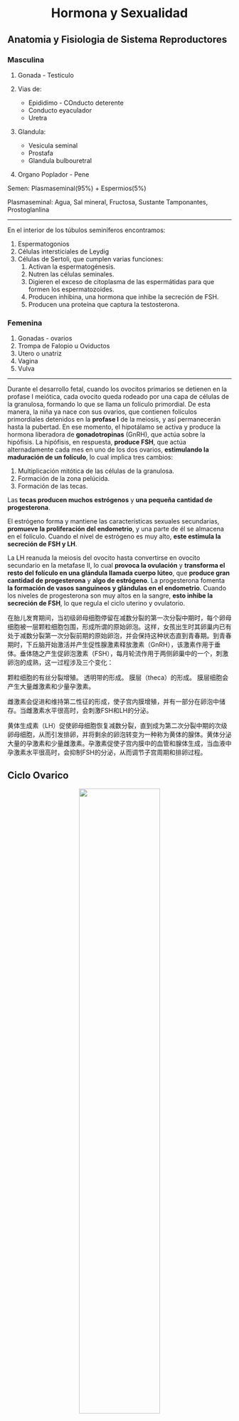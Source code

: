 <h1 align=center>Hormona y Sexualidad</h1>

## Anatomia y Fisiologia de Sistema Reproductores

### Masculina

1. Gonada - Testiculo

2. Vias de:
   - Epididimo - COnducto deterente
   - Conducto eyaculador
   - Uretra
3. Glandula:
   - Vesicula seminal
   - Prostafa
   - Glandula bulbouretral
4. Organo Poplador - Pene


Semen: Plasmaseminal(95%) + Espermios(5%)

Plasmaseminal: Agua, Sal mineral, Fructosa, Sustante Tamponantes, Prostoglanlina

---

En el interior de los túbulos seminíferos encontramos:

1. Espermatogonios
2. Células intersticiales de Leydig
3. Células de Sertoli, que cumplen varias funciones:
    1. Activan la espermatogénesis.
    2. Nutren las células seminales.
    3. Digieren el exceso de citoplasma de las espermátidas para que formen los espermatozoides.
    4. Producen inhibina, una hormona que inhibe la secreción de FSH.
    5. Producen una proteína que captura la testosterona.

### Femenina


1. Gonadas - ovarios
2. Trompa de Falopio u Oviductos
3. Utero o unatriz
4. Vagina
5. Vulva

---

Durante el desarrollo fetal, cuando los ovocitos primarios se detienen en la profase I meiótica, cada ovocito queda rodeado por una capa de células de la granulosa, formando lo que se llama un folículo primordial. De esta manera, la niña ya nace con sus ovarios, que contienen folículos primordiales detenidos en la **profase I** de la meiosis, y así permanecerán hasta la pubertad. En ese momento, el hipotálamo se activa y produce la hormona liberadora de **gonadotropinas** (GnRH), que actúa sobre la hipófisis. La hipófisis, en respuesta, **produce FSH**, que actúa alternadamente cada mes en uno de los dos ovarios, **estimulando la maduración de un folículo**, lo cual implica tres cambios:

1. Multiplicación mitótica de las células de la granulosa.
2. Formación de la zona pelúcida.
3. Formación de las tecas.

Las **tecas producen muchos estrógenos** y **una pequeña cantidad de progesterona**.

El estrógeno forma y mantiene las características sexuales secundarias, **promueve la proliferación del endometrio**, y una parte de él se almacena en el folículo. Cuando el nivel de estrógeno es muy alto, **este estimula la secreción de FSH y LH**.

La LH reanuda la meiosis del ovocito hasta convertirse en ovocito secundario en la metafase II, lo cual **provoca la ovulación** y **transforma el resto del folículo en una glándula llamada cuerpo lúteo**, que **produce gran cantidad de progesterona** y **algo de estrógeno**. La progesterona fomenta **la formación de vasos sanguíneos y glándulas en el endometrio**. Cuando los niveles de progesterona son muy altos en la sangre, **esto inhibe la secreción de FSH**, lo que regula el ciclo uterino y ovulatorio.


在胎儿发育期间，当初级卵母细胞停留在减数分裂的第一次分裂中期时，每个卵母细胞被一层颗粒细胞包围，形成所谓的原始卵泡。这样，女孩出生时其卵巢内已有处于减数分裂第一次分裂前期的原始卵泡，并会保持这种状态直到青春期。到青春期时，下丘脑开始激活并产生促性腺激素释放激素（GnRH），该激素作用于垂体。垂体随之产生促卵泡激素（FSH），每月轮流作用于两侧卵巢中的一个，刺激卵泡的成熟，这一过程涉及三个变化：

颗粒细胞的有丝分裂增殖。
透明带的形成。
膜层（theca）的形成。
膜层细胞会产生大量雌激素和少量孕激素。

雌激素会促进和维持第二性征的形成，使子宫内膜增殖，并有一部分在卵泡中储存。当雌激素水平很高时，会刺激FSH和LH的分泌。

黄体生成素（LH）促使卵母细胞恢复减数分裂，直到成为第二次分裂中期的次级卵母细胞，从而引发排卵，并将剩余的卵泡转变为一种称为黄体的腺体。黄体分泌大量的孕激素和少量雌激素。孕激素促使子宫内膜中的血管和腺体生成，当血液中孕激素水平很高时，会抑制FSH的分泌，从而调节子宫周期和排卵过程。

## Ciclo Ovarico

<div align="center">

<img src="http://www.facultad.efn.uncor.edu/webs/departamentos/divbioeco/anatocom/Biologia/Index_archivos/reproductor/ciclo1.jpg" height=60% width=60% />

(Ciclo Menstrual)

(Image originada de *www.facultad.efn.uncor.edu*: http://www.facultad.efn.uncor.edu/webs/departamentos/divbioeco/anatocom/Biologia/Los%20Sistemas/Reproductor/ciclo.htm)

</div>

```
      Prolifelacion Endometrio
Foliculo -> Estrogeno -> LH/FSH -> Ovulacion -> 
-> Cuerpo Luteo -> Progesterona
                   Inhibe FSH/LH
                   Fase Secretora
```

Hormona Luteinizante, Hormona foliculoestimulante

**Dia Fertil**

Los días fértiles son aquellos en los que una mujer tiene la mayor probabilidad de quedar embarazada.

```
1 ------ | ------- 28
     -2 14 +2
   -3 12  16 +1       Ovulacion
    8       17       Dia Fertil
```

Ovulacion - fin del ciclo = 14 dias

### Relacion entre Peso Corporal e Inicio de la Pubertad

El tejido adiposo produce **leptina**, una hormona que regula el apetito, el gasto energético, la producción de gonadotropinas y las hormonas tiroideas.

A mayor cantidad de tejido adiposo, mayor es la secreción de **leptina**.

### Menupausa

Fin de los ciclos menstruales y se inicia entre los 40 y 50 anos de edad.

Entre sus sintomas estan:
- Bochornos 潮热
- Irritabilidad 易怒
- Fatiga 疲劳
- Ansiedad
- Disnea

### Fecundacion

En el **acrosoma** del espermatozoide se encuentran enzimas producidas por glándulas que, al ingresar el espermatozoide, liberan su contenido, reaccionando con la **zona pelúcida** y formando la **reacción acrosómica** para la fecundación.


### Implantacion

Implantación es un paso clave en el desarrollo embrionario que se refiere al proceso mediante el cual el blastocisto (embrión temprano) se adhiere e incrusta en el endometrio (pared interna del útero) para poder formar la placenta y recibir nutrientes de la madre. Este proceso suele ocurrir entre el sexto y séptimo día después de la fecundación.


### Anticonceptivo

Se clasifican en:

1. **Métodos Naturales**
   - Método de amenorrea de la lactancia
   - Planificación familiar natural
   - Ogino-Knaus (Método del Calendario)
   - Método Billings

2. **Mecánicos y Químicos**
   - Condones
   - Diafragma
   - Espermicidas
   - DIU: T de cobre

3. **Hormonales** (Inhiben la secreción de LH y FSH)
   - Anticonceptivos orales combinados
   - Anticonceptivos inyectables
   - Norplant
   - DIU hormonal

4. **Esterilización Quirúrgica** (Parcialmente reversible)
   - Oclusión tubárica - 输卵管结扎术
   - Vasectomía - 输精管切除术

以下是每种避孕方法的解释：

1. **自然避孕法**
   - **哺乳期闭经法**：依靠哺乳期间自然抑制排卵的效果，主要适用于母乳喂养的前六个月且月经尚未恢复时。
   - **自然家庭计划法**：通过观察身体自然信号来确定生理周期中的排卵期和安全期，包括基础体温法和宫颈粘液观察法。
   - **奥吉诺-克瑙斯法（历法法）**：根据前几次月经周期的长度推算排卵期，并避免在排卵期进行性生活。适合月经周期规律的女性。
   - **比林斯法**：也称为宫颈粘液法，通过观察宫颈粘液的质地变化来确定排卵期。

2. **物理及化学避孕法**
   - **安全套**：由乳胶或聚氨酯制成，覆盖在阴茎或置入阴道，作为物理屏障阻止精子进入子宫，同时还能预防性传播疾病。
   - **子宫帽**：一种放置在阴道内、覆盖子宫颈的小罩子，阻止精子进入子宫，通常与杀精剂配合使用。
   - **杀精剂**：化学物质（凝胶、泡沫或栓剂形式），插入阴道后可杀死精子。通常与其他屏障法配合使用以提高避孕效果。
   - **宫内节育器（铜T型IUD）**：一种放置在子宫内的小T型装置，铜的释放会起到杀精作用，并创造一个不利于受精卵着床的环境。

3. **激素避孕法**（抑制LH和FSH的分泌）
   - **复合口服避孕药**：含有雌激素和孕激素，通过抑制排卵、改变宫颈粘液和子宫内膜来避孕。需每天服用，周期通常为21至28天。
   - **注射避孕剂**：含有孕激素的注射剂，每次注射可提供一个月或三个月的避孕效果，具体取决于药剂种类。
   - **皮下埋植避孕棒**：一种放置在上臂皮下的孕激素植入物，逐渐释放激素，避孕效果可持续五年。
   - **激素宫内节育器（IUD）**：一种释放少量孕激素的宫内节育器，通过改变宫颈粘液和子宫内膜来起到避孕作用，有时也可抑制排卵。

4. **外科绝育手术**（部分可逆）
   - **输卵管结扎术**：一种在女性体内阻塞或切断输卵管的手术，防止卵子与精子结合。
   - **输精管切除术**：一种在男性体内切断或阻塞输精管的手术，防止精子在射精时排出。


### Enfermedades de Transmisión Sexual (ETS)

Se contagian a través de relaciones sexuales:
- vaginales, anales u orales.

Algunos casos no presentan síntomas.

#### Enfermedades Virales
- **VIH/SIDA**: Afecta el sistema inmunológico.
- **Herpes**: Puede aparecer en la boca o en los genitales, y está asociado con algunos tipos de cáncer.
- **Virus del Papiloma Humano (VPH)**: Generalmente no presenta molestias, aunque ciertos tipos pueden causar cáncer.

**Síntomas comunes**: Irritación, picazón, ampollas y verrugas.

#### Enfermedades Bacterianas
- **Gonorrea**: Produce secreciones y mal olor.
- **Clamidia**: Provoca secreciones.
- **Sífilis**: Causa secreciones y mal olor.

Estas infecciones también pueden afectar el ano y las vías urinarias, causando prurito (picazón) y supuración con tonalidades blanca, amarilla o verdosa.

#### Enfermedades Causadas por Otras Infecciones
- **Tricomoniasis**: Infección causada por protozoos.
- **Piojo púbico (ladilla)**: Infestación por insectos.
- **Candidiasis**: Infección por hongos.

**Síntomas comunes**: Picazón, irritación y ardor.

以下是关于性传播疾病（STD）的解释：

#### 病毒性疾病
- **艾滋病（HIV/AIDS）**：影响免疫系统。
- **疱疹（Herpes）**：可在口腔或生殖器出现，且与某些类型的癌症相关。
- **人乳头瘤病毒（HPV）**：通常没有症状，但某些类型可能会导致癌症。

**常见症状**：刺激、瘙痒、水疱和疣。

#### 细菌性疾病
- **淋病（Gonorrea）**：会引起分泌物并伴随异味。
- **衣原体感染（Clamidia）**：产生分泌物。
- **梅毒（Sifilis）**：会出现分泌物和异味。

这些感染还可能影响肛门和泌尿道，造成瘙痒、分泌物和脓液，颜色可能为白色、黄色或绿色。

#### 其他感染引起的疾病
- **滴虫病（Tricomoniasis）**：由原生动物引起的感染。
- **阴虱（Piojo púbico/Ladilla）**：由昆虫引起的感染。
- **念珠菌病（Candidiasis）**：由真菌引起的感染。

**常见症状**：瘙痒、刺激和灼热感。
